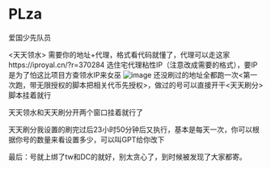 # PLza
爱国少先队员


<天天领水>
需要你的地址+代理，格式看代码就懂了，代理可以走这家https://iproyal.cn/?r=370284
  选住宅代理粘性IP（注意改成需要的格式），要IP是为了怕这比项目方查领水IP来女巫
![image](https://github.com/user-attachments/assets/a1af9d6e-ca32-4107-a392-9486c2feddbf)
还没刷过的地址全都跑一次<第一次跑，带无限授权的脚本把相关代币先授权>，做过的号可以直接开干<天天刷分>脚本挂着就行

天天领水和天天刷分开两个窗口挂着就行了

天天刷分我设置的刷完过后23小时50分钟后又执行，基本是每天一次，你可以根据你号的数量来看设置多少，可以叫GPT给你改下

最后：号就上绑了tw和DC的就好，别太贪心了，到时候被发现了大家都寄。
